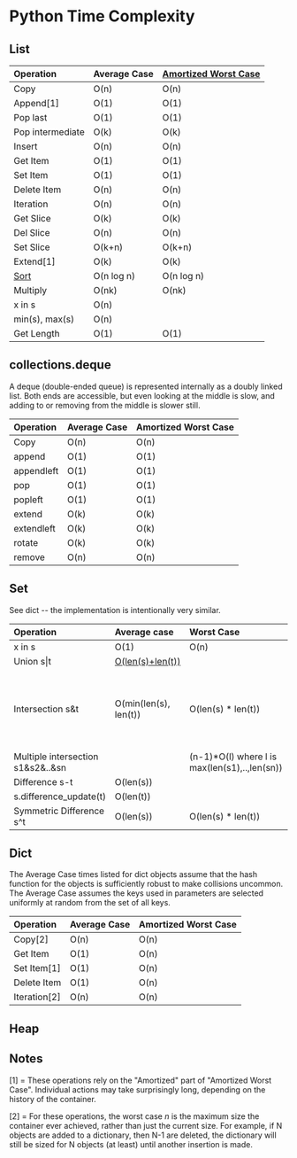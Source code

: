 # Python Time Complexity

## List 

| **Operation** | **Average Case** | [**Amortized Worst Case**](http://en.wikipedia.org/wiki/Amortized_analysis) |
| :--- | :--- | :--- |
| Copy | O\(n\) | O\(n\) |
| Append\[1\] | O\(1\) | O\(1\) |
| Pop last | O\(1\) | O\(1\) |
| Pop intermediate | O\(k\) | O\(k\) |
| Insert | O\(n\) | O\(n\) |
| Get Item | O\(1\) | O\(1\) |
| Set Item | O\(1\) | O\(1\) |
| Delete Item | O\(n\) | O\(n\) |
| Iteration | O\(n\) | O\(n\) |
| Get Slice | O\(k\) | O\(k\) |
| Del Slice | O\(n\) | O\(n\) |
| Set Slice | O\(k+n\) | O\(k+n\) |
| Extend\[1\] | O\(k\) | O\(k\) |
| [Sort](http://svn.python.org/projects/python/trunk/Objects/listsort.txt) | O\(n log n\) | O\(n log n\) |
| Multiply | O\(nk\) | O\(nk\) |
| x in s | O\(n\) |  |
| min\(s\), max\(s\) | O\(n\) |  |
| Get Length | O\(1\) | O\(1\) |

## collections.deque

A deque \(double-ended queue\) is represented internally as a doubly linked list. Both ends are accessible, but even looking at the middle is slow, and adding to or removing from the middle is slower still.

| **Operation** | **Average Case** | **Amortized Worst Case** |
| :--- | :--- | :--- |
| Copy | O\(n\) | O\(n\) |
| append | O\(1\) | O\(1\) |
| appendleft | O\(1\) | O\(1\) |
| pop | O\(1\) | O\(1\) |
| popleft | O\(1\) | O\(1\) |
| extend | O\(k\) | O\(k\) |
| extendleft | O\(k\) | O\(k\) |
| rotate | O\(k\) | O\(k\) |
| remove | O\(n\) | O\(n\) |

## Set <a id="set"></a>

See dict -- the implementation is intentionally very similar.

| **Operation** | **Average case** | **Worst Case** | **notes** |
| :--- | :--- | :--- | :--- |
| x in s | O\(1\) | O\(n\) |  |
| Union s\|t | [O\(len\(s\)+len\(t\)\)](https://wiki.python.org/moin/TimeComplexity_%28SetCode%29) |  |  |
| Intersection s&t | O\(min\(len\(s\), len\(t\)\) | O\(len\(s\) \* len\(t\)\) | replace "min" with "max" if t is not a set |
| Multiple intersection s1&s2&..&sn |  | \(n-1\)\*O\(l\) where l is max\(len\(s1\),..,len\(sn\)\) |  |
| Difference s-t | O\(len\(s\)\) |  |  |
| s.difference\_update\(t\) | O\(len\(t\)\) |  |  |
| Symmetric Difference s^t | O\(len\(s\)\) | O\(len\(s\) \* len\(t\)\) |  |

## Dict <a id="dict"></a>

The Average Case times listed for dict objects assume that the hash function for the objects is sufficiently robust to make collisions uncommon. The Average Case assumes the keys used in parameters are selected uniformly at random from the set of all keys.

| **Operation** | **Average Case** | **Amortized Worst Case** |
| :--- | :--- | :--- |
| Copy\[2\] | O\(n\) | O\(n\) |
| Get Item | O\(1\) | O\(n\) |
| Set Item\[1\] | O\(1\) | O\(n\) |
| Delete Item | O\(1\) | O\(n\) |
| Iteration\[2\] | O\(n\) | O\(n\) |

## Heap <a id="Notes"></a>



## Notes <a id="Notes"></a>

\[1\] = These operations rely on the "Amortized" part of "Amortized Worst Case". Individual actions may take surprisingly long, depending on the history of the container.

\[2\] = For these operations, the worst case _n_ is the maximum size the container ever achieved, rather than just the current size. For example, if N objects are added to a dictionary, then N-1 are deleted, the dictionary will still be sized for N objects \(at least\) until another insertion is made.

